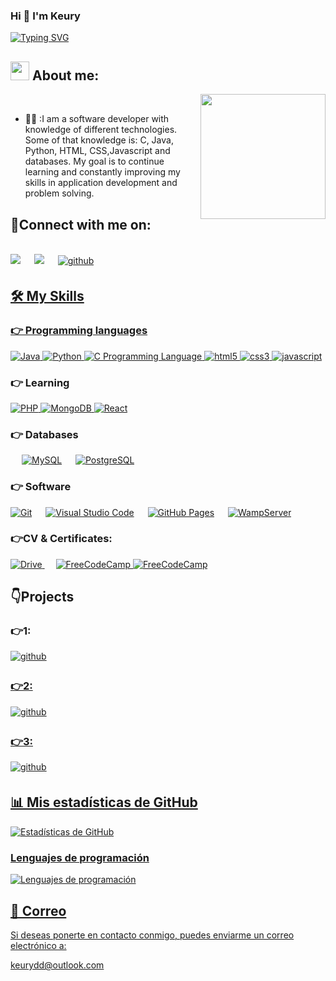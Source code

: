### Hi 👋 I'm Keury
<a href="https://git.io/typing-svg"><img src="https://readme-typing-svg.herokuapp.com?font=Fira+Code&pause=1000&color=5BE9F7&background=FF774000&width=435&lines=Hey+there%F0%9F%91%8B%2CWelcome+to+my+Github+" alt="Typing SVG" /></a>

## <picture><img src = "https://github.com/7oSkaaa/7oSkaaa/blob/main/Images/about_me.gif?raw=true" width = 30px></picture> About me:

<picture> <img align="right" src="https://media.giphy.com/media/SWoSkN6DxTszqIKEqv/giphy.gif" width = 200px></picture><br>




-  🧑‍💻 :I am a software developer with knowledge of different technologies. Some of that knowledge is: C, Java, Python, HTML, CSS,Javascript and databases. My goal is to continue learning and constantly improving my skills in application development and problem solving.
	

## 📱Connect with me on:
<br>	
<a target="_blank" href="https://www.linkedin.com/in/keury-david-deschamps-lopez-3891181b1/"><img src="https://img.shields.io/badge/-LinkedIn-0077B5?style=for-the-badge&logo=Linkedin&logoColor=white"></img></a>
&emsp;
<a target="_blank" href="mailto:keury.david@gmail.com"
><img src="https://img.shields.io/badge/-Gmail-D14836?style=for-the-badge&logo=Gmail&logoColor=white"></img></a>
&emsp;
<a href="https://github.com/Keurydl" target="_blank">
<img src=https://img.shields.io/badge/github-%2300acee.svg?color=181717&style=for-the-badge&logo=github&logoColor=white alt=github style="margin-bottom: 5px;" />

     
<br>
 


## 🛠️ My Skills

### 👉 Programming languages

<p align="left"> 
  


<a href="https://www.java.com/en/">
    <img alt="Java" src="https://img.shields.io/badge/Java-ED8B00?style=for-the-badge&logo=java&logoColor=white"/>
  </a>
  <a  href="https://www.python.org/">
	  <img alt="Python" src="https://img.shields.io/badge/python-%2314354C.svg?style=for-the-badge&logo=python&logoColor=white"/> 
	  
</a> 
<a href="https://en.wikipedia.org/wiki/C_(programming_language)" target="_blank">
    <img src="https://img.shields.io/badge/C-00599C.svg?style=for-the-badge&logo=c&logoColor=white" 
      alt="C Programming Language"/> 
</a>


<a href="https://www.w3.org/html/" target="_blank"> 
    <img src="https://img.shields.io/badge/html-E34F26.svg?style=for-the-badge&logo=html5&logoColor=white"
      alt="html5"/> 
  </a>

   <a href="https://www.w3schools.com/css/" target="_blank">
    <img src="https://img.shields.io/badge/css-1572B6.svg?style=for-the-badge&logo=css3&logoColor=white"
      alt="css3"/>
  </a>

  <a href="https://developer.mozilla.org/en-US/docs/Web/JavaScript" target="_blank"> 
    <img src="https://img.shields.io/badge/Javascript-F7DF1E.svg?style=for-the-badge&logo=javascript&logoColor=black"
      alt="javascript"/> 
  </a>
</p>


### 👉 Learning

<a href="https://www.php.net/" target="_blank">
    <img src="https://img.shields.io/badge/PHP-777BB4.svg?style=for-the-badge&logo=php&logoColor=white" 
      alt="PHP"/> 
</a>

<a href="https://www.mongodb.com/" target="_blank">
    <img src="https://img.shields.io/badge/MongoDB-47A248.svg?style=for-the-badge&logo=mongodb&logoColor=white" 
      alt="MongoDB"/> 
</a>
<a href="https://reactjs.org/" target="_blank">
    <img src="https://img.shields.io/badge/React-61DAFB.svg?style=for-the-badge&logo=react&logoColor=black" 
      alt="React"/> 
</a>


### 👉 Databases 
<p align="left">
  &emsp;
    <a href="https://www.mysql.com/"><img alt="MySQL" src="https://img.shields.io/badge/MySQL-00000F?style=for-the-badge&logo=mysql&logoColor=white"></a>
  &emsp;
	
<a href="https://www.postgresql.org/" target="_blank">
    <img src="https://img.shields.io/badge/PostgreSQL-336791.svg?style=for-the-badge&logo=postgresql&logoColor=white" 
      alt="PostgreSQL"/> 
</a>

 </p>

 ### 👉 Software 
 
<p>
    <a href="#"><img alt="Git" src="https://img.shields.io/badge/Git-F05032?style=for-the-badge&logo=git&logoColor=white"></a>
  &emsp;
    <a href="#"><img alt="Visual Studio Code" src="https://img.shields.io/badge/Visual_Studio_Code-0078D4?style=for-the-badge&logo=visual%20studio%20code&logoColor=white"></a>
  &emsp;
    <a href="https://www.github.com"><img alt="GitHub Pages" src="https://img.shields.io/badge/GitHub-100000?style=for-the-badge&logo=github&logoColor=white"></a>
  &emsp;
	<a href="https://www.wampserver.com/" target="_blank"> 
    <img src="https://img.shields.io/badge/WampServer-FF6600.svg?style=for-the-badge&logo=apache&logoColor=white"
      alt="WampServer"/> 
</a>
</p>

  ### 👉CV & Certificates:
 <a href="https://drive.google.com/file/d/1SpwFNSe7ipv7b_Q_jYPVqA6WuVE5o73Y/view?usp=drive_link" target="_blank">
    <img src="https://img.shields.io/badge/Google%20Drive-4285F4?style=for-the-badge&logo=googledrive&logoColor=white"
      alt="Drive"/>
  </a>
    &emsp;
    
<a href="https://www.freecodecamp.org/espanol/certification/fcca87e50e3-e039-4da0-a97f-d2050c4444b3/responsive-web-design" target="_blank">
    <img src="https://img.shields.io/badge/FreeCodeCamp-4C1F24.svg?style=for-the-badge&logo=freecodecamp&logoColor=white" 
      alt="FreeCodeCamp"/> 
</a>

<a href="https://www.freecodecamp.org/espanol/certification/fcca87e50e3-e039-4da0-a97f-d2050c4444b3/front-end-development-libraries" target="_blank">
    <img src="https://img.shields.io/badge/FreeCodeCamp-4C1F24.svg?style=for-the-badge&logo=freecodecamp&logoColor=white" 
      alt="FreeCodeCamp"/> 
</a>



  ## 👇Projects

### 👉1:
<a href="https://github.com/Keurydl/Programa-C" target="_blank">
<img src=https://img.shields.io/badge/github-%2300acee.svg?color=181717&style=for-the-badge&logo=github&logoColor=white alt=github style="margin-bottom: 5px;" />


### 👉2:
<a href="https://github.com/Keurydl/CrudCanina" target="_blank">
<img src=https://img.shields.io/badge/github-%2300acee.svg?color=181717&style=for-the-badge&logo=github&logoColor=white alt=github style="margin-bottom: 5px;" />


### 👉3:
<a href="https://github.com/Keurydl/bateria_electronica" target="_blank">
<img src=https://img.shields.io/badge/github-%2300acee.svg?color=181717&style=for-the-badge&logo=github&logoColor=white alt=github style="margin-bottom: 5px;" />

## 📊 Mis estadísticas de GitHub

![Estadísticas de GitHub](https://github-readme-stats.vercel.app/api?username=Keurydl&show_icons=true&theme=radical)

### Lenguajes de programación
![Lenguajes de programación](https://github-readme-stats.vercel.app/api/top-langs/?username=Keurydl&layout=compact&theme=radical)

## 📧 Correo

Si deseas ponerte en contacto conmigo, puedes enviarme un correo electrónico a:

[keurydd@outlook.com](keurydd@outlook.com)


<!--
**Keurydl/Keurydl** is a ✨ _special_ ✨ repository because its `README.md` (this file) appears on your GitHub profile.

Here are some ideas to get you started:

- 🔭 I’m currently working on ...
- 🌱 I’m currently learning ...
- 👯 I’m looking to collaborate on ...
- 🤔 I’m looking for help with ...
- 💬 Ask me about ...
- 📫 How to reach me: ...
- 😄 Pronouns: ...
- ⚡ Fun fact: ...
-->

<!--
**Keurydl/Keurydl** is a ✨ _special_ ✨ repository because its `README.md` (this file) appears on your GitHub profile.

Here are some ideas to get you started:

- 🔭 I’m currently working on ...
- 🌱 I’m currently learning ...
- 👯 I’m looking to collaborate on ...
- 🤔 I’m looking for help with ...
- 💬 Ask me about ...
- 📫 How to reach me: ...
- 😄 Pronouns: ...
- ⚡ Fun fact: ...
-->
